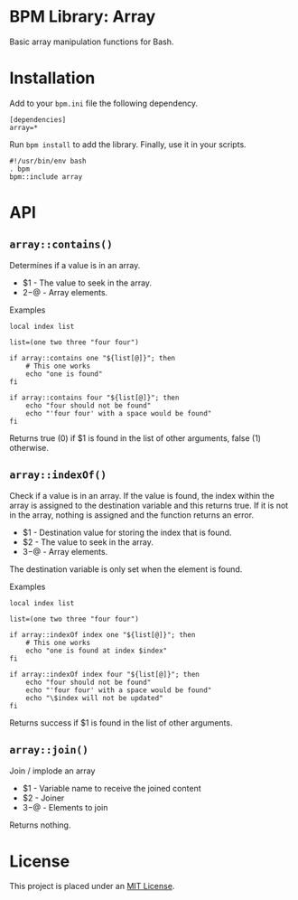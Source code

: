 BPM Library: Array
==================

Basic array manipulation functions for Bash.


Installation
============

Add to your `bpm.ini` file the following dependency.

    [dependencies]
    array=*

Run `bpm install` to add the library. Finally, use it in your scripts.

    #!/usr/bin/env bash
    . bpm
    bpm::include array


API
===


[//]: # (AUTOGENERATED FROM libarray - START)

`array::contains()`
-------------------

Determines if a value is in an array.

* $1    - The value to seek in the array.
* $2-$@ - Array elements.

Examples

    local index list

    list=(one two three "four four")

    if array::contains one "${list[@]}"; then
        # This one works
        echo "one is found"
    fi

    if array::contains four "${list[@]}"; then
        echo "four should not be found"
        echo "'four four' with a space would be found"
    fi

Returns true (0) if $1 is found in the list of other arguments, false (1) otherwise.


`array::indexOf()`
------------------

Check if a value is in an array.  If the value is found, the index within the array is assigned to the destination variable and this returns true. If it is not in the array, nothing is assigned and the function returns an error.

* $1    - Destination value for storing the index that is found.
* $2    - The value to seek in the array.
* $3-$@ - Array elements.

The destination variable is only set when the element is found.

Examples

    local index list

    list=(one two three "four four")

    if array::indexOf index one "${list[@]}"; then
        # This one works
        echo "one is found at index $index"
    fi

    if array::indexOf index four "${list[@]}"; then
        echo "four should not be found"
        echo "'four four' with a space would be found"
        echo "\$index will not be updated"
    fi

Returns success if $1 is found in the list of other arguments.


`array::join()`
---------------

Join / implode an array

* $1    - Variable name to receive the joined content
* $2    - Joiner
* $3-$@ - Elements to join

Returns nothing.

[//]: # (AUTOGENERATED FROM libarray - END)


License
=======

This project is placed under an [MIT License](LICENSE.md).
